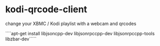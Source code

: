 # kodi-qrcode-client
change your XBMC / Kodi playlist with a webcam and qrcodes

````apt-get install libjsoncpp-dev libjsonrpccpp-dev libjsonrpccpp-tools libzbar-dev`````